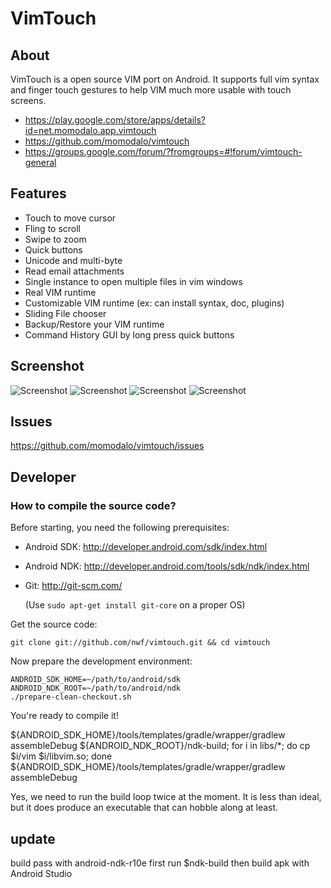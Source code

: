 # VimTouch

## About
VimTouch is a open source VIM port on Android. It supports full vim syntax and finger touch gestures to help VIM much more usable with touch screens. 

- https://play.google.com/store/apps/details?id=net.momodalo.app.vimtouch
- https://github.com/momodalo/vimtouch
- https://groups.google.com/forum/?fromgroups=#!forum/vimtouch-general

## Features
- Touch to move cursor
- Fling to scroll
- Swipe to zoom
- Quick buttons
- Unicode and multi-byte
- Read email attachments
- Single instance to open multiple files in vim windows
- Real VIM runtime
- Customizable VIM runtime (ex: can install syntax, doc, plugins)
- Sliding File chooser
- Backup/Restore your VIM runtime
- Command History GUI by long press quick buttons

## Screenshot
![Screenshot](https://raw.github.com/momodalo/vimtouch/master/images/device-2013-04-25-045255.png)
![Screenshot](https://raw.github.com/momodalo/vimtouch/master/images/device-2013-04-24-204724.png)
![Screenshot](https://raw.github.com/momodalo/vimtouch/master/images/device-2013-04-24-204822.png)
![Screenshot](https://raw.github.com/momodalo/vimtouch/master/images/device-2013-04-24-205921.png )

## Issues
https://github.com/momodalo/vimtouch/issues

## Developer
### How to compile the source code?
Before starting, you need the following prerequisites:

-   Android SDK: http://developer.android.com/sdk/index.html
-   Android NDK: http://developer.android.com/tools/sdk/ndk/index.html
-   Git: http://git-scm.com/

    (Use `sudo apt-get install git-core` on a proper OS)

Get the source code:

    git clone git://github.com/nwf/vimtouch.git && cd vimtouch

Now prepare the development environment:

    ANDROID_SDK_HOME=~/path/to/android/sdk
    ANDROID_NDK_ROOT=~/path/to/android/ndk
    ./prepare-clean-checkout.sh

You're ready to compile it!

   ${ANDROID_SDK_HOME}/tools/templates/gradle/wrapper/gradlew assembleDebug
   ${ANDROID_NDK_ROOT}/ndk-build;
   for i in libs/*; do cp $i/vim $i/libvim.so; done
   ${ANDROID_SDK_HOME}/tools/templates/gradle/wrapper/gradlew assembleDebug

Yes, we need to run the build loop twice at the moment.  It is less than
ideal, but it does produce an executable that can hobble along at least.

## update
build pass with android-ndk-r10e
first run $ndk-build
then build apk with Android Studio

